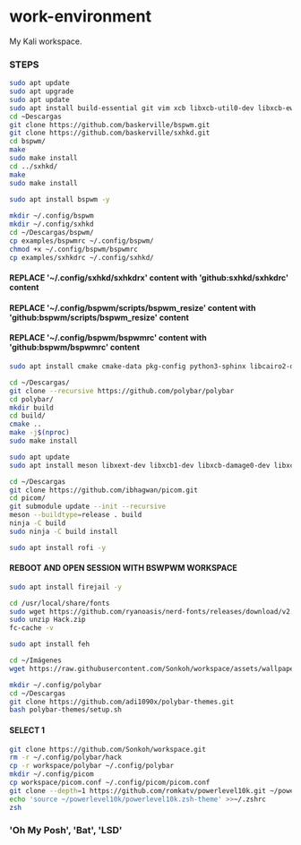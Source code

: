 # work-environment
My Kali workspace.
### STEPS

```sh
sudo apt update
sudo apt upgrade
sudo apt update
sudo apt install build-essential git vim xcb libxcb-util0-dev libxcb-ewmh-dev libxcb-randr0-dev libxcb-icccm4-dev libxcb-keysyms1-dev libxcb-xinerama0-dev libasound2-dev libxcb-xtest0-dev libxcb-shape0-dev -y
cd ~Descargas
git clone https://github.com/baskerville/bspwm.git
git clone https://github.com/baskerville/sxhkd.git
cd bspwm/
make
sudo make install
cd ../sxhkd/
make
sudo make install
 
sudo apt install bspwm -y

mkdir ~/.config/bspwm
mkdir ~/.config/sxhkd
cd ~/Descargas/bspwm/
cp examples/bspwmrc ~/.config/bspwm/
chmod +x ~/.config/bspwm/bspwmrc 
cp examples/sxhkdrc ~/.config/sxhkd/
```

#### REPLACE '~/.config/sxhkd/sxhkdrx' content with 'github:sxhkd/sxhkdrc' content
#### REPLACE '~/.config/bspwm/scripts/bspwm_resize' content with 'github:bspwm/scripts/bspwm_resize' content
#### REPLACE '~/.config/bspwm/bspwmrc' content with 'github:bspwm/bspwmrc' content

```sh
sudo apt install cmake cmake-data pkg-config python3-sphinx libcairo2-dev libxcb1-dev libxcb-util0-dev libxcb-randr0-dev libxcb-composite0-dev python3-xcbgen xcb-proto libxcb-image0-dev libxcb-ewmh-dev libxcb-icccm4-dev libxcb-xkb-dev libxcb-xrm-dev libxcb-cursor-dev libasound2-dev libpulse-dev libjsoncpp-dev libmpdclient-dev libcurl4-openssl-dev libnl-genl-3-dev -y

cd ~/Descargas/
git clone --recursive https://github.com/polybar/polybar
cd polybar/
mkdir build
cd build/
cmake ..
make -j$(nproc)
sudo make install

sudo apt update
sudo apt install meson libxext-dev libxcb1-dev libxcb-damage0-dev libxcb-xfixes0-dev libxcb-shape0-dev libxcb-render-util0-dev libxcb-render0-dev libxcb-randr0-dev libxcb-composite0-dev libxcb-image0-dev libxcb-present-dev libxcb-xinerama0-dev libpixman-1-dev libdbus-1-dev libconfig-dev libgl1-mesa-dev libpcre2-dev libevdev-dev uthash-dev libev-dev libx11-xcb-dev libxcb-glx0-dev -y

cd ~/Descargas
git clone https://github.com/ibhagwan/picom.git
cd picom/
git submodule update --init --recursive
meson --buildtype=release . build
ninja -C build
sudo ninja -C build install

sudo apt install rofi -y
```

#### REBOOT AND OPEN SESSION WITH BSWPWM WORKSPACE

```sh
sudo apt install firejail -y

cd /usr/local/share/fonts
sudo wget https://github.com/ryanoasis/nerd-fonts/releases/download/v2.1.0/Hack.zip
sudo unzip Hack.zip
fc-cache -v

sudo apt install feh

cd ~/Imágenes
wget https://raw.githubusercontent.com/Sonkoh/workspace/assets/wallpaper.png

mkdir ~/.config/polybar
cd ~/Descargas
git clone https://github.com/adi1090x/polybar-themes.git
bash polybar-themes/setup.sh
```

#### SELECT 1

```sh
git clone https://github.com/Sonkoh/workspace.git
rm -r ~/.config/polybar/hack
cp -r workspace/polybar ~/.config/polybar
mkdir ~/.config/picom
cp workspace/picom.conf ~/.config/picom/picom.conf
git clone --depth=1 https://github.com/romkatv/powerlevel10k.git ~/powerlevel10k
echo 'source ~/powerlevel10k/powerlevel10k.zsh-theme' >>~/.zshrc
zsh
```
### 'Oh My Posh', 'Bat', 'LSD'
